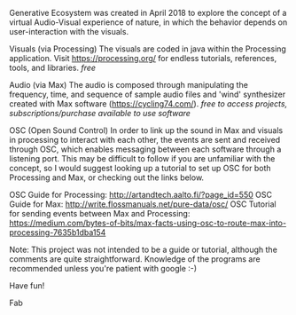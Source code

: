 Generative Ecosystem was created in April 2018 to explore the concept of a virtual Audio-Visual experience of nature, in which the behavior depends on user-interaction with the visuals. 

Visuals (via Processing)
The visuals are coded in java within the Processing application. Visit https://processing.org/ for endless tutorials, references, tools, and libraries. *free*

Audio (via Max)
The audio is composed through manipulating the frequency, time, and sequence of sample audio files and 'wind' synthesizer created with Max software (https://cycling74.com/). *free to access projects, subscriptions/purchase available to use software*

OSC (Open Sound Control)
In order to link up the sound in Max and visuals in processing to interact with each other, the events are sent and received through OSC, which enables messaging between each software through a listening port. This may be difficult to follow if you are unfamiliar with the concept, so I would suggest looking up a tutorial to set up OSC for both Processing and Max, or checking out the links below.

OSC Guide for Processing: http://artandtech.aalto.fi/?page_id=550
OSC Guide for Max: http://write.flossmanuals.net/pure-data/osc/
OSC Tutorial for sending events between Max and Processing: https://medium.com/bytes-of-bits/max-facts-using-osc-to-route-max-into-processing-7635b1dba154

Note: This project was not intended to be a guide or tutorial, although the comments are quite straightforward. Knowledge of the programs are recommended unless you're patient with google :-)

Have fun!

Fab
